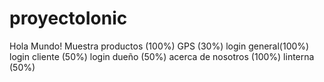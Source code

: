 # proyectoIonic
Hola Mundo!
Muestra productos (100%)
GPS (30%)
login general(100%)
login cliente (50%)
login dueño (50%)
acerca de nosotros (100%)
linterna (50%)
